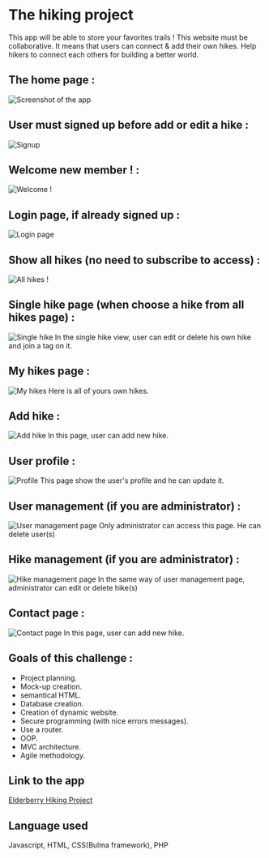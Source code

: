 # The hiking project

This app will be able to store your favorites trails ! This website must be collaborative. It means that users can connect & add their own hikes. Help hikers to connect each others for building a better world.

## The home page :
![Screenshot of the app](./img/home.jpg)

## User must signed up before add or edit a hike :
![Signup](./img/signup.jpg)
## Welcome new member ! :
![Welcome !](./img/welcome.jpg)

## Login page, if already signed up :
![Login page](./imglogin.jpg)

## Show all hikes (no need to subscribe to access) :
![All hikes !](./img/all_hikes.jpg)

## Single hike page (when choose a hike from all hikes page) :
![Single hike](./img/single_hike.jpg)
In the single hike view, user can edit or delete his own hike and join a tag on it.

## My hikes page :
![My hikes](./img/my_hikes.jpg)
Here is all of yours own hikes.

## Add hike :
![Add hike](./img/add_hike.jpg)
In this page, user can add new hike.

## User profile :
![Profile](./img/profile.jpg)
This page show the user's profile and he can update it.

## User management (if you are administrator) :
![User management page](./img/user_management.jpg)
Only administrator can access this page. He can delete user(s)

## Hike management (if you are administrator) :
![Hike management page](./img/hike_management.jpg)
In the same way of user management page, administrator can edit or delete hike(s)


## Contact page :
![Contact page](./img/contact.jpg)
In this page, user can add new hike.



## Goals of this challenge :

- Project planning.
- Mock-up creation.
- semantical HTML.
- Database creation.
- Creation of dynamic website.
- Secure programming (with nice errors messages).
- Use a router.
- OOP.
- MVC architecture.
- Agile methodology.

## Link to the app

[Elderberry Hiking Project](https://hiking-project-becode2022.herokuapp.com/)

## Language used

Javascript, HTML, CSS(Bulma framework), PHP
